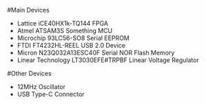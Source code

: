 #Main Devices
* Lattice iCE40HX1k-TQ144 FPGA
* Atmel ATSAM3S Something MCU
* Microchip 93LC56-SO8 Serial EEPROM
* FTDI FT4232HL-REEL USB 2.0 Device
* Micron N23Q032A13ESC40F Serial NOR Flash Memory
* Linear Technology LT3030EFE#TRPBF Linear Voltage Regulator

#Other Devices
* 12MHz Oscillator
* USB Type-C Connector
